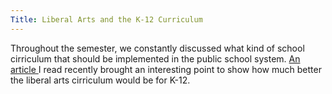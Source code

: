 ```yaml
---
Title: Liberal Arts and the K-12 Curriculum
---
```

<p>Throughout the semester, we constantly discussed what kind of school cirriculum that should be implemented in the public school system. <a href="http://www.acenet.edu/the-presidency/columns-and-features/Pages/Teaching-Us-to-Think-The-Role-of-the-Liberal-Arts.aspx"> An article </a> I read recently brought an interesting point to show how much better the liberal arts cirriculum would be for K-12. </p>
